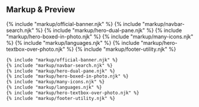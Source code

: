 ﻿## Markup & Preview

{% include "markup/official-banner.njk" %}
{% include "markup/navbar-search.njk" %}
{% include "markup/hero-dual-pane.njk" %}
{% include "markup/hero-boxed-in-photo.njk" %}
{% include "markup/many-icons.njk" %}
{% include "markup/languages.njk" %}
{% include "markup/hero-textbox-over-photo.njk" %}
{% include "markup/footer-utility.njk" %}

``` html
{% include "markup/official-banner.njk" %}
{% include "markup/navbar-search.njk" %}
{% include "markup/hero-dual-pane.njk" %}
{% include "markup/hero-boxed-in-photo.njk" %}
{% include "markup/many-icons.njk" %}
{% include "markup/languages.njk" %}
{% include "markup/hero-textbox-over-photo.njk" %}
{% include "markup/footer-utility.njk" %}
```
